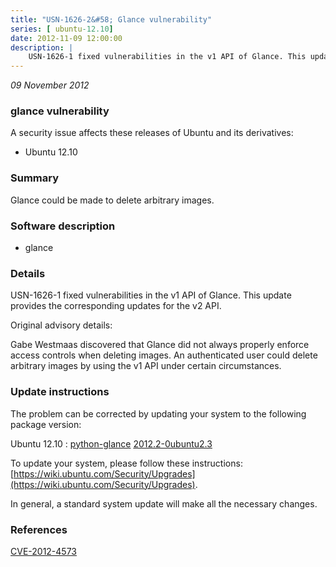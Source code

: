 ```yaml
---
title: "USN-1626-2&#58; Glance vulnerability"
series: [ ubuntu-12.10]
date: 2012-11-09 12:00:00
description: |
    USN-1626-1 fixed vulnerabilities in the v1 API of Glance. This update provides the corresponding updates for the v2 API.
--- 
```

 
 

*09 November 2012*

### glance vulnerability

A security issue affects these releases of Ubuntu and its derivatives:

* Ubuntu 12.10

### Summary

Glance could be made to delete arbitrary images. 

### Software description

* glance 

### Details

USN-1626-1 fixed vulnerabilities in the v1 API of Glance. This update provides the corresponding updates for the v2 API.

Original advisory details:

 Gabe Westmaas discovered that Glance did not always properly enforce access controls when deleting images. An authenticated user could delete arbitrary images by using the v1 API under certain circumstances. 

### Update instructions

The problem can be corrected by updating your system to the following package version:

Ubuntu 12.10
 : [python-glance](https://launchpad.net/ubuntu/+source/glance) <span> [2012.2-0ubuntu2.3](https://launchpad.net/ubuntu/+source/glance/2012.2-0ubuntu2.3) </span> 

To update your system, please follow these instructions: [https://wiki.ubuntu.com/Security/Upgrades](https://wiki.ubuntu.com/Security/Upgrades).

In general, a standard system update will make all the necessary changes. 

### References

 
 [CVE-2012-4573](http://people.ubuntu.com/~ubuntu-security/cve/CVE-2012-4573)
 

